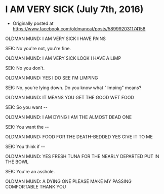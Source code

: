 # I AM VERY SICK (July 7th, 2016)

 * Originally posted at https://www.facebook.com/oldmancat/posts/589992031174158

OLDMAN MUND: I AM VERY SICK I HAVE PAINS

SEK: No you're not, you're fine.

OLDMAN MUND: I AM VERY SICK LOOK I HAVE A LIMP

SEK: No you don't.

OLDMAN MUND: YES I DO SEE I'M LIMPING

SEK: No, you're lying down. Do you know what "limping" means?

OLDMAN MUND: IT MEANS YOU GET THE GOOD WET FOOD

SEK: So you want --

OLDMAN MUND: I AM DYING I AM THE ALMOST DEAD ONE

SEK: You want the --

OLDMAN MUND: FOOD FOR THE DEATH-BEDDED YES GIVE IT TO ME

SEK: You think if --

OLDMAN MUND: YES FRESH TUNA FOR THE NEARLY DEPARTED PUT IN THE BOWL

SEK: You're an asshole.

OLDMAN MUND: A DYING ONE PLEASE MAKE MY PASSING COMFORTABLE THANK YOU

